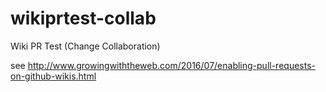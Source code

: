 # wikiprtest-collab
Wiki PR Test (Change Collaboration)

see http://www.growingwiththeweb.com/2016/07/enabling-pull-requests-on-github-wikis.html
